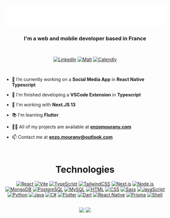 <h1 align="center">
  <img src="./header.svg">
</h1>


<h3 align="center">I'm a web and mobile developer based in France</h3>

<br />

<div align="center">

  [![LinkedIn][linkedin-shield]][linkedin-url]
  [![Malt][malt-shield]][malt-url]
  [![Calendly][calendly-shield]][calendly-url]

</div>

<br />

- 🔭 I’m currently working on a **Social Media App** in **React Native Typescript**

- 🤝 I'm finished developing a **VSCode Extension** in **Typescript**

- 🌱 I'm working with **Next.JS 13**

- 📚 I'm learning **Flutter**

- 👨‍💻 All of my projects are available at **[enzomourany.com](https://enzomourany.com)**

- 📫 Contact me at **enzo.mourany@outlook.com**

<br />

<div align="center">
  <h1>Technologies</h1>
</div>

<div align="center">

  [![React][React.js]][React-url]
  [![Vite][Vite]][Vite-url]
  [![TypeScript][TypeScript]][TypeScript-url]
  [![TailwindCSS][TailwindCSS]][TailwindCSS-url]
  [![Next.js][Next.js]][Next.js-url]
  [![Node.js][Node.js]][Node.js-url]
  [![MongoDB][MongoDB]][MongoDB-url]
  [![PostgreSQL][PostgreSQL]][PostgreSQL-url]
  [![MySQL][MySQL]][MySQL-url]
  [![HTML][HTML]][HTML-url]
  [![CSS][CSS]][CSS-url]
  [![Sass][Sass]][Sass-url]
  [![JavaScript][JavaScript]][JavaScript-url]
  [![Python][Python]][Python-url]
  [![Java][Java]][Java-url]
  [![C#][C#]][C#-url]
  [![Flutter][Flutter]][Flutter-url]
  [![Dart][Dart]][Dart-url]
  [![React Native][React Native]][React Native-url]
  [![Prisma][Prisma]][Prisma-url]
  [![Shell][Shell]][Shell-url]

</div>

<br />

<div align="center">
    <img width="49%" src="https://github-readme-stats.vercel.app/api?username=enzo-mourany&count_private=true&show_icons=true&theme=dracula&hide_border=true"> 
    <img width="49%" src="https://github-readme-streak-stats.herokuapp.com?user=enzo-mourany&theme=dracula&hide_border=true" />
  </a>
</p>


<!-- Shields URLs -->

[linkedin-shield]: https://img.shields.io/badge/-LinkedIn-black.svg?style=for-the-badge&logo=linkedin&colorB=007acc
[linkedin-url]: https://linkedin.com/in/enzomourany
[malt-shield]: https://img.shields.io/badge/-Malt-black.svg?style=for-the-badge&logo=malt&colorB=fd5557
[malt-url]: https://www.malt.fr/profile/enzomourany
[calendly-shield]: https://img.shields.io/badge/-Calendly-black.svg?style=for-the-badge&logo=calendly&colorB=006cff
[calendly-url]: https://calendly.com/enzomourany/projectrequest


<!-- Technologies URLs -->

[React.js]: https://img.shields.io/badge/React.js-61DAFB?style=for-the-badge&logo=react&logoColor=black
[React-url]: https://reactjs.org/

[Vite]: https://img.shields.io/badge/Vite-646CFF?style=for-the-badge&logo=vite&logoColor=white
[Vite-url]: https://vitejs.dev/

[TypeScript]: https://img.shields.io/badge/TypeScript-3178C6?style=for-the-badge&logo=typescript&logoColor=white
[TypeScript-url]: https://www.typescriptlang.org/

[TailwindCSS]: https://img.shields.io/badge/TailwindCSS-38B2AC?style=for-the-badge&logo=tailwind-css&logoColor=white
[TailwindCSS-url]: https://tailwindcss.com/

[Next.js]: https://img.shields.io/badge/Next.js-000000?style=for-the-badge&logo=next.js&logoColor=white
[Next.js-url]: https://nextjs.org/

[Node.js]: https://img.shields.io/badge/Node.js-339933?style=for-the-badge&logo=node.js&logoColor=white
[Node.js-url]: https://nodejs.org/en/

[Express]: https://img.shields.io/badge/Express-000000?style=for-the-badge&logo=express&logoColor=white
[Express-url]: https://expressjs.com/

[PostgreSQL]: https://img.shields.io/badge/PostgreSQL-336791?style=for-the-badge&logo=postgresql&logoColor=white
[PostgreSQL-url]: https://www.postgresql.org/

[MySQL]: https://img.shields.io/badge/MySQL-4479A1?style=for-the-badge&logo=mysql&logoColor=white
[MySQL-url]: https://www.mysql.com/

[MongoDB]: https://img.shields.io/badge/MongoDB-47A248?style=for-the-badge&logo=mongodb&logoColor=white
[MongoDB-url]: https://www.mongodb.com/

[Prisma]: https://img.shields.io/badge/Prisma-0C344B?style=for-the-badge&logo=prisma&logoColor=white
[Prisma-url]: https://www.prisma.io/

[JavaScript]: https://img.shields.io/badge/JavaScript-F7DF1E?style=for-the-badge&logo=javascript&logoColor=black
[JavaScript-url]: https://www.javascript.com/

[Java]: https://img.shields.io/badge/Java-007396?style=for-the-badge&logo=java&logoColor=white
[Java-url]: https://www.java.com/

[Python]: https://img.shields.io/badge/Python-3776AB?style=for-the-badge&logo=python&logoColor=white
[Python-url]: https://www.python.org/

[HTML]: https://img.shields.io/badge/HTML-E34F26?style=for-the-badge&logo=html5&logoColor=white
[HTML-url]: https://developer.mozilla.org/en-US/docs/Web/HTML

[CSS]: https://img.shields.io/badge/CSS-1572B6?style=for-the-badge&logo=css3&logoColor=white
[CSS-url]: https://developer.mozilla.org/en-US/docs/Web/CSS

[SASS]: https://img.shields.io/badge/SASS-CC6699?style=for-the-badge&logo=sass&logoColor=white
[SASS-url]: https://sass-lang.com/

[C#]: https://img.shields.io/badge/C%23-239120?style=for-the-badge&logo=c-sharp&logoColor=white
[C#-url]: https://docs.microsoft.com/en-us/dotnet/csharp/

[Flutter]: https://img.shields.io/badge/Flutter-02569B?style=for-the-badge&logo=flutter&logoColor=white
[Flutter-url]: https://flutter.dev/

[Dart]: https://img.shields.io/badge/Dart-0175C2?style=for-the-badge&logo=dart&logoColor=white
[Dart-url]: https://dart.dev/

[React Native]: https://img.shields.io/badge/React_Native-20232A?style=for-the-badge&logo=react&logoColor=61DAFB
[React Native-url]: https://reactnative.dev/

[Shell]: https://img.shields.io/badge/Shell-121011?style=for-the-badge&logo=gnu-bash&logoColor=white
[Shell-url]: https://www.gnu.org/software/bash/


<!-- Tools URLs -->

[Git]: https://img.shields.io/badge/Git-F05032?style=for-the-badge&logo=git&logoColor=white
[Git-url]: https://git-scm.com/

[VSCode]: https://img.shields.io/badge/Visual_Studio_Code-007ACC?style=for-the-badge&logo=visual-studio-code&logoColor=white
[VSCode-url]: https://code.visualstudio.com/

[Neovim]: https://img.shields.io/badge/Neovim-57A143?style=for-the-badge&logo=neovim&logoColor=white
[Neovim-url]: https://neovim.io/

[Xcode]: https://img.shields.io/badge/Xcode-1575F9?style=for-the-badge&logo=xcode&logoColor=white
[Xcode-url]: https://developer.apple.com/xcode/

[Postman]: https://img.shields.io/badge/Postman-FF6C37?style=for-the-badge&logo=postman&logoColor=white
[Postman-url]: https://www.postman.com/

[Netlify]: https://img.shields.io/badge/Netlify-00C7B7?style=for-the-badge&logo=netlify&logoColor=white
[Netlify-url]: https://www.netlify.com/

[Vercel]: https://img.shields.io/badge/Vercel-000000?style=for-the-badge&logo=vercel&logoColor=white
[Vercel-url]: https://vercel.com/

[DataGrip]: https://img.shields.io/badge/DataGrip-000000?style=for-the-badge&logo=jetbrains&logoColor=white
[DataGrip-url]: https://www.jetbrains.com/datagrip/

[IntelliJ]: https://img.shields.io/badge/IntelliJ_IDEA-000000?style=for-the-badge&logo=jetbrains&logoColor=white
[IntelliJ-url]: https://www.jetbrains.com/idea/

[WebStorm]: https://img.shields.io/badge/WebStorm-000000?style=for-the-badge&logo=jetbrains&logoColor=white
[WebStorm-url]: https://www.jetbrains.com/webstorm/

[Notion]: https://img.shields.io/badge/Notion-000000?style=for-the-badge&logo=notion&logoColor=white
[Notion-url]: https://www.notion.so/

[MacOS]: https://img.shields.io/badge/macOS-000000?style=for-the-badge&logo=apple&logoColor=white
[MacOS-url]: https://www.apple.com/macos/

[Windows]: https://img.shields.io/badge/Windows-0078D6?style=for-the-badge&logo=windows&logoColor=white
[Windows-url]: https://www.microsoft.com/en-us/windows/

[Ubuntu]: https://img.shields.io/badge/Ubuntu-E95420?style=for-the-badge&logo=ubuntu&logoColor=white
[Ubuntu-url]: https://ubuntu.com/

[Docker]: https://img.shields.io/badge/Docker-2496ED?style=for-the-badge&logo=docker&logoColor=white
[Docker-url]: https://www.docker.com/

[Figma]: https://img.shields.io/badge/Figma-F24E1E?style=for-the-badge&logo=figma&logoColor=white
[Figma-url]: https://www.figma.com/
